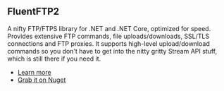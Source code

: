 ## FluentFTP2
A nifty FTP/FTPS library for .NET and .NET Core, optimized for speed. Provides extensive FTP commands, file uploads/downloads, SSL/TLS connections and FTP proxies. It supports high-level upload/download commands so you don't have to get into the nitty gritty Stream API stuff, which is still there if you need it.

- [Learn more](https://github.com/hgupta9/FluentFTP)
- [Grab it on Nuget](https://www.nuget.org/packages/FluentFTP)
